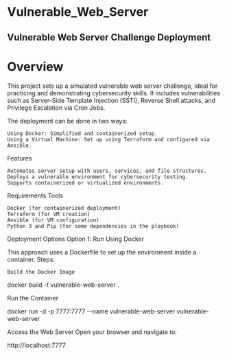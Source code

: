 # Vulnerable_Web_Server
## Vulnerable Web Server Challenge Deployment
# Overview

This project sets up a simulated vulnerable web server challenge, ideal for practicing and demonstrating cybersecurity skills. It includes vulnerabilities such as Server-Side Template Injection (SSTI), Reverse Shell attacks, and Privilege Escalation via Cron Jobs.

The deployment can be done in two ways:

    Using Docker: Simplified and containerized setup.
    Using a Virtual Machine: Set up using Terraform and configured via Ansible.

Features

    Automates server setup with users, services, and file structures.
    Deploys a vulnerable environment for cybersecurity testing.
    Supports containerized or virtualized environments.

Requirements
Tools

    Docker (for containerized deployment)
    Terraform (for VM creation)
    Ansible (for VM configuration)
    Python 3 and Pip (for some dependencies in the playbook)

Deployment Options
Option 1: Run Using Docker

This approach uses a Dockerfile to set up the environment inside a container.
Steps:

    Build the Docker Image

docker build -t vulnerable-web-server .

Run the Container

docker run -d -p 7777:7777 --name vulnerable-web-server vulnerable-web-server

Access the Web Server Open your browser and navigate to:

http://localhost:7777